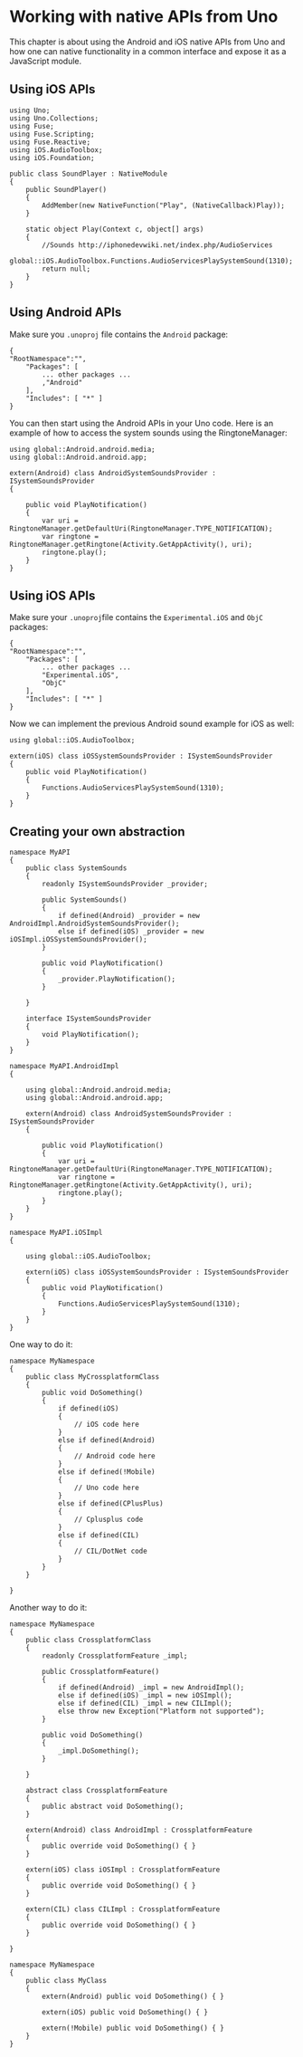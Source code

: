 # Working with native APIs from Uno

This chapter is about using the Android and iOS native APIs from Uno and how one can native functionality in a common interface and expose it as a JavaScript module.

## Using iOS APIs
```
using Uno;
using Uno.Collections;
using Fuse;
using Fuse.Scripting;
using Fuse.Reactive;
using iOS.AudioToolbox;
using iOS.Foundation;

public class SoundPlayer : NativeModule
{
	public SoundPlayer()
	{
		AddMember(new NativeFunction("Play", (NativeCallback)Play));
	}

	static object Play(Context c, object[] args)
	{
		//Sounds http://iphonedevwiki.net/index.php/AudioServices
		global::iOS.AudioToolbox.Functions.AudioServicesPlaySystemSound(1310);
		return null;
	}
}
```

## Using Android APIs
Make sure you `.unoproj` file contains the `Android` package:

```
{
"RootNamespace":"",
	"Packages": [
		... other packages ...
		,"Android"
	],
	"Includes": [ "*" ]
}
```

You can then start using the Android APIs in your Uno code.
Here is an example of how to access the system sounds using the RingtoneManager:
```
using global::Android.android.media;
using global::Android.android.app;

extern(Android) class AndroidSystemSoundsProvider : ISystemSoundsProvider
{

	public void PlayNotification()
	{
		var uri = RingtoneManager.getDefaultUri(RingtoneManager.TYPE_NOTIFICATION);
		var ringtone = RingtoneManager.getRingtone(Activity.GetAppActivity(), uri);
		ringtone.play();
	}
}
```

## Using iOS APIs

Make sure your `.unoproj`file contains the `Experimental.iOS` and `ObjC` packages:

```
{
"RootNamespace":"",
	"Packages": [
		... other packages ...
		"Experimental.iOS",
		"ObjC"
	],
	"Includes": [ "*" ]
}
```

Now we can implement the previous Android sound example for iOS as well:
```
using global::iOS.AudioToolbox;

extern(iOS) class iOSSystemSoundsProvider : ISystemSoundsProvider
{
	public void PlayNotification()
	{
		Functions.AudioServicesPlaySystemSound(1310);
	}
}
```

## Creating your own abstraction

```
namespace MyAPI
{
	public class SystemSounds
	{
		readonly ISystemSoundsProvider _provider;

		public SystemSounds()
		{
			if defined(Android) _provider = new AndroidImpl.AndroidSystemSoundsProvider();
			else if defined(iOS) _provider = new iOSImpl.iOSSystemSoundsProvider();
		}

		public void PlayNotification()
		{
			_provider.PlayNotification();
		}

	}

	interface ISystemSoundsProvider
	{
		void PlayNotification();
	}
}

namespace MyAPI.AndroidImpl
{

	using global::Android.android.media;
	using global::Android.android.app;

	extern(Android) class AndroidSystemSoundsProvider : ISystemSoundsProvider
	{

		public void PlayNotification()
		{
			var uri = RingtoneManager.getDefaultUri(RingtoneManager.TYPE_NOTIFICATION);
			var ringtone = RingtoneManager.getRingtone(Activity.GetAppActivity(), uri);
			ringtone.play();
		}
	}
}

namespace MyAPI.iOSImpl
{

	using global::iOS.AudioToolbox;

	extern(iOS) class iOSSystemSoundsProvider : ISystemSoundsProvider
	{
		public void PlayNotification()
		{
			Functions.AudioServicesPlaySystemSound(1310);
		}
	}
}
```

One way to do it:
```
namespace MyNamespace
{
	public class MyCrossplatformClass
	{
		public void DoSomething()
		{
			if defined(iOS)
			{
				// iOS code here
			}
			else if defined(Android)
			{
				// Android code here
			}
			else if defined(!Mobile)
			{
				// Uno code here
			}
			else if defined(CPlusPlus)
			{
				// Cplusplus code
			}
			else if defined(CIL)
			{
				// CIL/DotNet code
			}
		}
	}

}
```


Another way to do it:
```
namespace MyNamespace
{
	public class CrossplatformClass
	{
		readonly CrossplatformFeature _impl;

		public CrossplatformFeature()
		{
			if defined(Android) _impl = new AndroidImpl();
			else if defined(iOS) _impl = new iOSImpl();
			else if defined(CIL) _impl = new CILImpl();
			else throw new Exception("Platform not supported");
		}

		public void DoSomething()
		{
			_impl.DoSomething();
		}

	}

	abstract class CrossplatformFeature
	{
		public abstract void DoSomething();
	}

	extern(Android) class AndroidImpl : CrossplatformFeature
	{
		public override void DoSomething() { }
	}

	extern(iOS) class iOSImpl : CrossplatformFeature
	{
		public override void DoSomething() { }
	}

	extern(CIL) class CILImpl : CrossplatformFeature
	{
		public override void DoSomething() { }
	}

}
```
```
namespace MyNamespace
{
	public class MyClass
	{
		extern(Android) public void DoSomething() { }

		extern(iOS) public void DoSomething() { }

		extern(!Mobile) public void DoSomething() { }
	}
}
```
